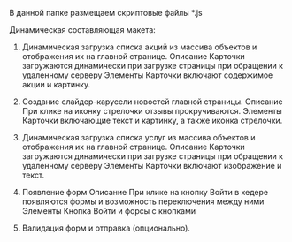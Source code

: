 В данной папке размещаем скриптовые файлы *.js

Динамическая составляющая макета:

1. Динамическая загрузка списка акций из массива объектов и отображения их на главной странице.
Описание
Карточки загружаются динамически при загрузке страницы при обращении к удаленному серверу
Элементы
Карточки включают содержимое акции и картинку.

2. Создание слайдер-карусели новостей главной страницы.
Описание
При клике на иконку стрелочки отзывы прокручиваются.
Элементы
Карточки включающие текст и картинку, а также иконка стрелочки.

3. Динамическая загрузка списка услуг из массива объектов и отображения их на главной странице.
Описание
Карточки загружаются динамически при загрузке страницы при обращении к удаленному серверу
Элементы
Карточки включают изображение и текст.

4. Появление форм
Описание
При клике на кнопку Войти в хедере появляются формы и возможность переключения между ними
Элементы
Кнопка Войти и форсы с кнопками

5. Валидация форм и отправка (опционально).